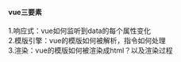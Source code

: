 #### vue三要素
1.响应式：vue如何监听到data的每个属性变化      
2.模版引擎：vue的模版如何被解析，指令如何处理      
3.渲染：vue的模版如何被渲染成html？以及渲染过程

